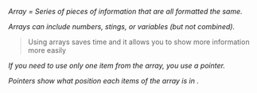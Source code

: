 _Array = Series of pieces of information that are all formatted the same._

_Arrays can include numbers, stings, or variables (but not combined)._

> Using arrays saves time and it allows you to show more information more easily 

_If you need to use only one item from the array, you use a pointer._

_Pointers show what position each items of the array is in ._
